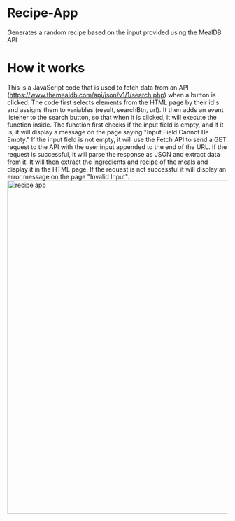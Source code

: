 # Recipe-App
Generates a random recipe based on the input provided using the MealDB API

# How it works
This is a JavaScript code that is used to fetch data from an API (https://www.themealdb.com/api/json/v1/1/search.php) when a button is clicked. The code first selects elements from the HTML page by their id's and assigns them to variables (result, searchBtn, url). It then adds an event listener to the search button, so that when it is clicked, it will execute the function inside. The function first checks if the input field is empty, and if it is, it will display a message on the page saying "Input Field Cannot Be Empty." If the input field is not empty, it will use the Fetch API to send a GET request to the API with the user input appended to the end of the URL. If the request is successful, it will parse the response as JSON and extract data from it. It will then extract the ingredients and recipe of the meals and display it in the HTML page. If the request is not successful it will display an error message on the page "Invalid Input".
<img width="762" alt="recipe app" src="https://user-images.githubusercontent.com/86162690/212541181-4ea519e0-336d-46a1-9f70-74f2790fa614.png">
